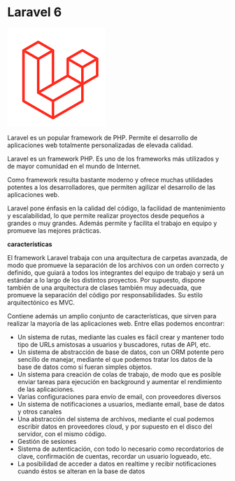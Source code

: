 #  Laravel 6

![laravel](.gitbook/assets/images.png)

Laravel es un popular framework de PHP. Permite el desarrollo de aplicaciones web totalmente personalizadas de elevada calidad.

Laravel es un framework PHP. Es uno de los frameworks más utilizados y de mayor comunidad en el mundo de Internet.

Como framework resulta bastante moderno y ofrece muchas utilidades potentes a los desarrolladores, que permiten agilizar el desarrollo de las aplicaciones web.

Laravel pone énfasis en la calidad del código, la facilidad de mantenimiento y escalabilidad, lo que permite realizar proyectos desde pequeños a grandes o muy grandes. Además permite y facilita el trabajo en equipo y promueve las mejores prácticas.

**características**

El framework Laravel trabaja con una arquitectura de carpetas avanzada, de modo que promueve la separación de los archivos con un orden correcto y definido, que guiará a todos los integrantes del equipo de trabajo y será un estándar a lo largo de los distintos proyectos. Por supuesto, dispone también de una arquitectura de clases también muy adecuada, que promueve la separación del código por responsabilidades. Su estilo arquitectónico es MVC.

Contiene además un amplio conjunto de características, que sirven para realizar la mayoría de las aplicaciones web. Entre ellas podemos encontrar:

* Un sistema de rutas, mediante las cuales es fácil crear y mantener todo tipo de URLs amistosas a usuarios y buscadores, rutas de API, etc.
* Un sistema de abstracción de base de datos, con un ORM potente pero sencillo de manejar, mediante el que podemos tratar los datos de la base de datos como si fueran simples objetos.
* Un sistema para creación de colas de trabajo, de modo que es posible enviar tareas para ejecución en background y aumentar el rendimiento de las aplicaciones.
* Varias configuraciones para envío de email, con proveedores diversos
* Un sistema de notificaciones a usuarios, mediante email, base de datos y otros canales
* Una abstracción del sistema de archivos, mediante el cual podemos escribir datos en proveedores cloud, y por supuesto en el disco del servidor, con el mismo código.
* Gestión de sesiones
* Sistema de autenticación, con todo lo necesario como recordatorios de clave, confirmación de cuentas, recordar un usuario logueado, etc.
* La posibilidad de acceder a datos en realtime y recibir notificaciones cuando éstos se alteran en la base de datos

